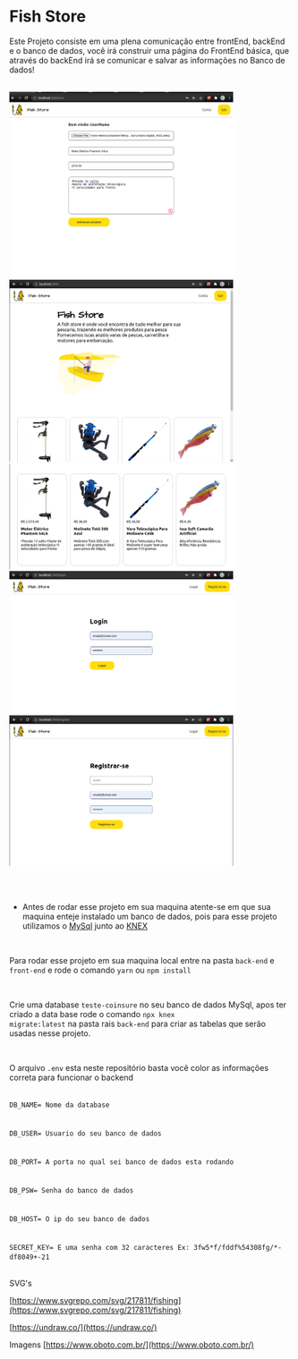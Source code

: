 # Fish Store

Este Projeto consiste em uma plena comunicação entre frontEnd, backEnd e o banco de dados, você irá construir uma página do FrontEnd básica, que através do backEnd irá se comunicar e salvar as informações no Banco de dados!

<br>

<img src="./images/Screenshot from 2022-01-14 11-41-06.png" width=400/>
<img src="./images/Screenshot from 2022-01-14 11-47-16.png" width=400/>
<img src="./images/Screenshot from 2022-01-14 11-47-39.png" width=400/>
<img src="./images/Screenshot from 2022-01-14 11-48-27.png" width=400/>
<img src="./images/Screenshot from 2022-01-14 11-48-50.png" width=400/>

<br><br>

- Antes de rodar esse projeto em sua maquina atente-se em que sua maquina enteje instalado um banco de dados, pois para esse projeto utilizamos o [MySql](https://www.mysql.com/) junto ao [KNEX](https://knexjs.org/)


<br>

Para rodar esse projeto em sua maquina local entre na pasta <code>back-end</code> e <code>front-end</code> e rode o comando <code>yarn</code> ou <code>npm install</code>

<br>

 Crie uma database <code>teste-coinsure</code> no seu banco de dados MySql, apos ter criado a data base rode o comando <code>npx knex migrate:latest</code> na pasta rais <code>back-end</code> para criar as tabelas que serão usadas nesse projeto.

<br>

O arquivo <code>.env</code> esta neste repositório basta você color as informações correta para funcionar o backend

<code>
DB_NAME= Nome da database
<br>
DB_USER= Usuario do seu banco de dados
<br>
DB_PORT= A porta no qual sei banco de dados esta rodando
<br>
DB_PSW= Senha do banco de dados
<br>
DB_HOST= O ip do seu banco de dados
<br>
SECRET_KEY= E uma senha com 32 caracteres Ex: 3fw5*f/fddf%54308fg/*-df8049+-21
</code>

<br>

SVG's 
<br>

[https://www.svgrepo.com/svg/217811/fishing](https://www.svgrepo.com/svg/217811/fishing)

[https://undraw.co/](https://undraw.co/)

Imagens [https://www.oboto.com.br/](https://www.oboto.com.br/)

